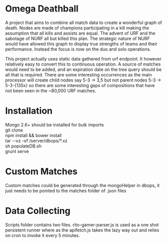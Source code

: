 # Omega Deathball

A project that aims to combine all match data to create a wonderful graph of death. Nodes are made of champions participating in a kill making the assumption that all kills and assists are equal. The advent of URF and the sabotage of NURF all but killed this plan. The strategic nature of NURF would have allowed this graph to display true strengths of teams and their performance. Instead the focus is now on the duo and solo operations.


This project actually uses static data gathered from urf endpoint. It however relatively easy to convert this to continuous operation. A source of matches would need to be added, and an expiration date on the tree query should be all that is required. There are some interesting occurrences as the main processor will create child nodes say 5-3 -> 3,5 but not parent nodes 5-3 -> 5-3-{135x} so there are some interesting gaps of compositions that have not been seen in the ~80,000 URF matches.


# Installation
Mongo 2.6+ should be installed for bulk imports  
git clone  
npm install && bower install  
tar --xz -xf /server/dbops/*.xz  
sh populateDB.sh    
grunt serve

# Custom Matches
Custom matches could be generated through the mongoHelper in dbops, it just needs to be pointed to the matches folder of .json files

# Data Collecting
Scripts folder contains two files. rito-gamer-parser.js is used as a one shot persistent runner where as the apifetch.js takes the lazy way out and relies on cron to invoke it every 5 minutes.
